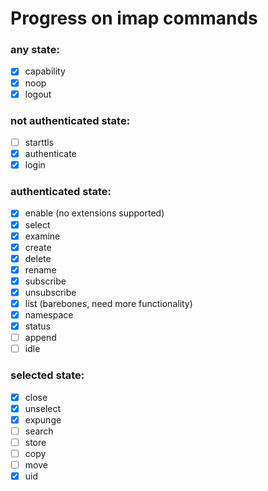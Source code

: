 # Progress on imap commands

### any state:
- [X] capability
- [X] noop
- [X] logout
### not authenticated state:
- [ ] starttls
- [X] authenticate
- [X] login
### authenticated state:
- [X] enable (no extensions supported)
- [X] select
- [X] examine
- [X] create
- [X] delete
- [X] rename
- [x] subscribe
- [x] unsubscribe
- [X] list (barebones, need more functionality)
- [X] namespace
- [X] status
- [ ] append
- [ ] idle
### selected state:
- [X] close
- [X] unselect
- [X] expunge
- [ ] search
- [ ] store
- [ ] copy
- [ ] move
- [X] uid
